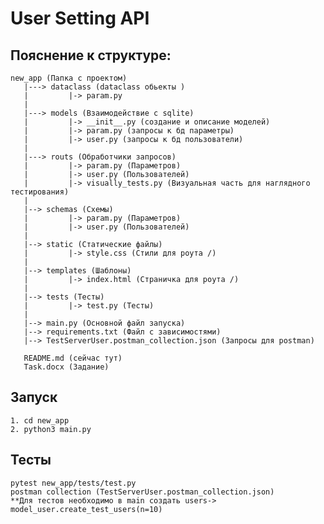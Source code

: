 # User Setting API
##    Пояснение к структуре:
    
    new_app (Папка с проектом)
       |---> dataclass (dataclass обьекты )
       |         |-> param.py 
       |        
       |---> models (Взаимодействие с sqlite)
       |         |-> __init__.py (создание и описание моделей)
       |         |-> param.py (запросы к бд параметры)
       |         |-> user.py (запросы к бд пользователи)
       |
       |---> routs (Обработчики запросов)
       |         |-> param.py (Параметров)
       |         |-> user.py (Пользователей)
       |         |-> visually_tests.py (Визуальная часть для наглядного тестирования)
       |
       |--> schemas (Схемы)
       |         |-> param.py (Параметров) 
       |         |-> user.py (Пользователей)
       |
       |--> static (Статические файлы)
       |         |-> style.css (Стили для роута /)
       |
       |--> templates (Шаблоны)
       |         |-> index.html (Страничка для роута /)
       |
       |--> tests (Тесты)
       |         |-> test.py (Тесты)
       |
       |--> main.py (Основной файл запуска)
       |--> requirements.txt (Файл с зависимостями)
       |--> TestServerUser.postman_collection.json (Запросы для postman)
       
       README.md (сейчас тут)
       Task.docx (Задание)

## Запуск
    1. cd new_app
    2. python3 main.py
    
## Тесты   
    pytest new_app/tests/test.py
    postman collection (TestServerUser.postman_collection.json)
    **Для тестов необходимо в main создать users-> model_user.create_test_users(n=10)